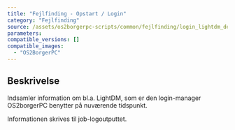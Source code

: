 ```yaml
---
title: "Fejlfinding - Opstart / Login"
category: "Fejlfinding"
source: /assets/os2borgerpc-scripts/common/fejlfinding/login_lightdm_debugging.sh
parameters:
compatible_versions: []
compatible_images:   
  - "OS2BorgerPC"
---
```


## Beskrivelse
Indsamler information om bl.a. LightDM, som er den login-manager OS2borgerPC benytter på nuværende tidspunkt.

Informationen skrives til job-logoutputtet.